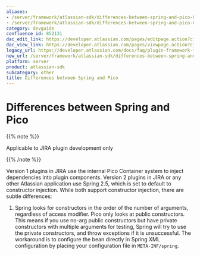 ```yaml
---
aliases:
- /server/framework/atlassian-sdk/differences-between-spring-and-pico-852131.html
- /server/framework/atlassian-sdk/differences-between-spring-and-pico-852131.md
category: devguide
confluence_id: 852131
dac_edit_link: https://developer.atlassian.com/pages/editpage.action?cjm=wozere&pageId=852131
dac_view_link: https://developer.atlassian.com/pages/viewpage.action?cjm=wozere&pageId=852131
legacy_url: https://developer.atlassian.com/docs/faq/plugin-framework-faq/differences-between-spring-and-pico
new_url: /server/framework/atlassian-sdk/differences-between-spring-and-pico
platform: server
product: atlassian-sdk
subcategory: other
title: Differences between Spring and Pico
---
```

# Differences between Spring and Pico

{{% note %}}

Applicable to JIRA plugin development only

{{% /note %}}

Version 1 plugins in JIRA use the internal Pico Container system to inject dependencies into plugin components. Version 2 plugins in JIRA or any other Atlassian application use Spring 2.5, which is set to default to constructor injection. While both support constructor injection, there are subtle differences:

1.  Spring looks for constructors in the order of the number of arguments, regardless of access modifier. Pico only looks at public constructors. This means if you use no-arg public constructors but have private constructors with multiple arguments for testing, Spring will try to use the private constructors, and throw exceptions if it is unsuccessful. The workaround is to configure the bean directly in Spring XML configuration by placing your configuration file in `META-INF/spring`.



















































































